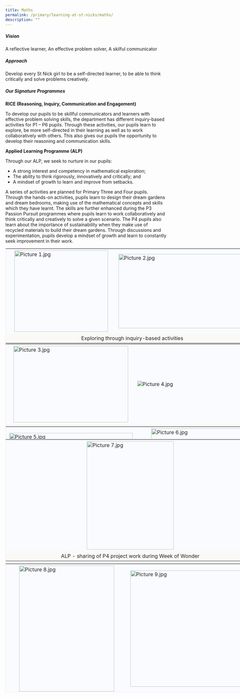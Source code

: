 ```yaml
---
title: Maths
permalink: /primary/learning-at-st-nicks/maths/
description: ""
---
```

##### **Vision**
  
A reflective learner, An effective problem solver, A skilful communicator  

##### **Approach**
  
Develop every St Nick girl to be a self-directed learner, to be able to think critically and solve problems creatively.  
  
##### **Our Signature Programmes**

**RICE (Reasoning, Inquiry, Communication and Engagement)**  

To develop our pupils to be skillful communicators and learners with effective problem solving skills, the department has different inquiry-based activities for P1 – P6 pupils. Through these activities, our pupils learn to explore, be more self-directed in their learning as well as to work collaboratively with others. This also gives our pupils the opportunity to develop their reasoning and communication skills.

**Applied Learning Programme (ALP)**  

Through our ALP, we seek to nurture in our pupils:
* A strong interest and competency in mathematical exploration;
* The ability to think rigorously, innovatively and critically; and
* A mindset of growth to learn and improve from setbacks.

A series of activities are planned for Primary Three and Four pupils. Through the hands-on activities, pupils learn to design their dream gardens and dream bedrooms, making use of the mathematical concepts and skills which they have learnt. The skills are further enhanced during the P3 Passion Pursuit programmes where pupils learn to work collaboratively and think critically and creatively to solve a given scenario. The P4 pupils also learn about the importance of sustainability when they make use of recycled materials to build their dream gardens. Through discussions and experimentation, pupils develop a mindset of growth and learn to constantly seek improvement in their work.  

<table style="margin: auto; outline: 0px; padding: 0px; clear: both; border: 1px solid rgb(234, 234, 234); border-collapse: collapse; width: 787.273px;" class="iveo_table ives_tab_1 ive_eobj_center"><tbody style="margin: 0px; outline: 0px; padding: 0px;"><tr style="margin: 0px; outline: 0px; padding: 0px;"><td style="margin: 0px; outline: 0px; padding: 5px; text-align: left; background: rgb(249, 251, 255); color: rgb(34, 34, 34); width: 357px;"><img style="margin: auto; outline: 0px; padding: 0px; border: none; max-width: 100%; clear: both; display: block; width: 292px; height: 253px;" class="ive_eobj_center" alt="Picture 1.jpg" src="https://chijstnicholasgirls.moe.edu.sg/qql/slot/u569/Pri%20Learning%20at%20St%20Nicks/Math/Picture%201.jpg"></td><td style="margin: 0px; outline: 0px; padding: 5px; text-align: left; background: rgb(249, 251, 255); color: rgb(34, 34, 34); width: 430px;"><img style="margin: auto; outline: 0px; padding: 0px; border: none; max-width: 100%; clear: both; display: block; width: 428px; height: 231px;" class="ive_eobj_center" alt="Picture 2.jpg" src="https://chijstnicholasgirls.moe.edu.sg/qql/slot/u569/Pri%20Learning%20at%20St%20Nicks/Math/Picture%202.jpg"></td></tr><tr style="margin: 0px; outline: 0px; padding: 0px;"><td style="margin: 0px; outline: 0px; padding: 5px; text-align: center; background: rgb(251, 249, 246); color: rgb(34, 34, 34);" colspan="2">&nbsp;&nbsp;Exploring through inquiry-based activities&nbsp;</td></tr></tbody></table>

<table style="margin: auto; outline: 0px; padding: 0px; clear: both; border: 1px solid rgb(234, 234, 234); border-collapse: collapse; width: 796px; height: 257px;" class="iveo_table ives_tab_1 ive_eobj_center"><tbody style="margin: 0px; outline: 0px; padding: 0px;"><tr style="margin: 0px; outline: 0px; padding: 0px;"><td style="margin: 0px; outline: 0px; padding: 5px; text-align: left; background: rgb(249, 251, 255); color: rgb(34, 34, 34); width: 398px;"><img style="margin: auto; outline: 0px; padding: 0px; border: none; max-width: 100%; clear: both; display: block; width: 358px; height: 238px;" class="ive_eobj_center" alt="Picture 3.jpg" src="https://chijstnicholasgirls.moe.edu.sg/qql/slot/u569/Pri%20Learning%20at%20St%20Nicks/Math/Picture%203.jpg"></td><td style="margin: 0px; outline: 0px; padding: 5px; text-align: left; background: rgb(249, 251, 255); color: rgb(34, 34, 34); width: 398px;"><img style="margin: auto; outline: 0px; padding: 0px; border: none; max-width: 100%; clear: both; display: block;" class="ive_eobj_center" alt="Picture 4.jpg" src="https://chijstnicholasgirls.moe.edu.sg/qql/slot/u569/Pri%20Learning%20at%20St%20Nicks/Math/Picture%204.jpg"></td></tr><tr style="margin: 0px; outline: 0px; padding: 0px;"><td style="margin: 0px; outline: 0px; padding: 5px; text-align: center; background: rgb(251, 249, 246); color: rgb(34, 34, 34);" colspan="2"><span style="margin: 0px; outline: 0px; padding: 0px; background-color: initial; color: rgb(0, 18, 45);">Enriching and engaging activities with the use of technology</span><br style="margin: 0px; outline: 0px; padding: 0px;"></td></tr></tbody></table>

<table style="margin: auto; outline: 0px; padding: 0px; clear: both; border: 1px solid rgb(234, 234, 234); border-collapse: collapse; width: 798px; height: 40px;" class="iveo_table ives_tab_1 ive_eobj_center"><tbody style="margin: 0px; outline: 0px; padding: 0px;"><tr style="margin: 0px; outline: 0px; padding: 0px;"><td style="margin: 0px; outline: 0px; padding: 5px; text-align: left; background: rgb(249, 251, 255); color: rgb(34, 34, 34); width: 399px;"><img style="margin: auto; outline: 0px; padding: 0px; border: none; max-width: 100%; clear: both; display: block; width: 385px; height: 289px;" class="ive_eobj_center" alt="Picture 5.jpg" src="https://chijstnicholasgirls.moe.edu.sg/qql/slot/u569/Pri%20Learning%20at%20St%20Nicks/Math/Picture%205.jpg"></td><td style="margin: 0px; outline: 0px; padding: 5px; text-align: left; background: rgb(249, 251, 255); color: rgb(34, 34, 34); width: 399px;"><img style="margin: auto; outline: 0px; padding: 0px; border: none; max-width: 100%; clear: both; display: block; width: 294px; height: 317px;" class="ive_eobj_center" alt="Picture 6.jpg" src="https://chijstnicholasgirls.moe.edu.sg/qql/slot/u569/Pri%20Learning%20at%20St%20Nicks/Math/Picture%206.jpg"></td></tr><tr style="margin: 0px; outline: 0px; padding: 0px;"><td style="margin: 0px; outline: 0px; padding: 5px; text-align: center; background: rgb(251, 249, 246); color: rgb(34, 34, 34);" colspan="2">Fun math activities during Week of Wonder</td></tr></tbody></table>

<table style="margin: auto; outline: 0px; padding: 0px; clear: both; border: 1px solid rgb(234, 234, 234); border-collapse: collapse; width: 779px; height: 387px;" class="iveo_table ive_eobj_center ives_tab_1"><tbody style="margin: 0px; outline: 0px; padding: 0px;"><tr style="margin: 0px; outline: 0px; padding: 0px;"><td style="margin: 0px; outline: 0px; padding: 5px; text-align: left; background: rgb(249, 251, 255); color: rgb(34, 34, 34); width: 778px;"><img style="margin: auto; outline: 0px; padding: 0px; border: none; max-width: 100%; clear: both; display: block; width: 271px; height: 337px;" class="ive_eobj_center" alt="Picture 7.jpg" src="https://chijstnicholasgirls.moe.edu.sg/qql/slot/u569/Pri%20Learning%20at%20St%20Nicks/Math/Picture%207.jpg"></td></tr><tr style="margin: 0px; outline: 0px; padding: 0px;"><td style="margin: 0px; outline: 0px; padding: 5px; text-align: center; background: rgb(251, 249, 246); color: rgb(34, 34, 34); width: 60px;">ALP - sharing of P4 project work during Week of Wonder</td></tr></tbody></table>

<table style="margin: auto; outline: 0px; padding: 0px; clear: both; border: 1px solid rgb(234, 234, 234); border-collapse: collapse; width: 779px; height: 401px;" class="iveo_table ive_eobj_center ives_tab_1"><tbody style="margin: 0px; outline: 0px; padding: 0px;"><tr style="margin: 0px; outline: 0px; padding: 0px;"><td style="margin: 0px; outline: 0px; padding: 5px; text-align: left; background: rgb(249, 251, 255); color: rgb(34, 34, 34); width: 389px;"><img style="margin: auto; outline: 0px; padding: 0px; border: none; max-width: 100%; clear: both; display: block; width: 296px; height: 392px;" class="ive_eobj_center" alt="Picture 8.jpg" src="https://chijstnicholasgirls.moe.edu.sg/qql/slot/u569/Pri%20Learning%20at%20St%20Nicks/Math/Picture%208.jpg"></td><td style="margin: 0px; outline: 0px; padding: 5px; text-align: left; background: rgb(249, 251, 255); color: rgb(34, 34, 34); width: 389px;"><img style="margin: auto; outline: 0px; padding: 0px; border: none; max-width: 100%; clear: both; display: block; width: 379px; height: 362px;" class="ive_eobj_center" alt="Picture 9.jpg" src="https://chijstnicholasgirls.moe.edu.sg/qql/slot/u569/Pri%20Learning%20at%20St%20Nicks/Math/Picture%209.jpg"></td></tr><tr style="margin: 0px; outline: 0px; padding: 0px;"><td style="margin: 0px; outline: 0px; padding: 5px; text-align: center; background: rgb(251, 249, 246); color: rgb(34, 34, 34);" colspan="2">P3 Passion pursuit programmes</td></tr></tbody></table>